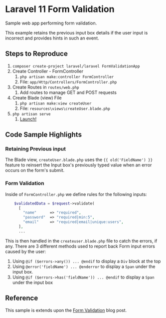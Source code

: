 # Laravel 11 Form Validation

Sample web app performing form validation.

This example retains the previous input box details if the user input is incorrect and provides hints in such an event.

## Steps to Reproduce

1. `composer create-project laravel/laravel FormValidationApp`
2. Create Controller - FormController
   1. `php artisan make:controller FormController`
   2. File: `app/Http/Controllers/FormController.php`
3. Create Routes in `routes/web.php`
   1. Add routes to manage GET and POST requests
4. Create Blade (view) File
   1. `php artisan make:view createUser`
   2. File: `resources\views\createUser.blade.php`
5. `php artisan serve`
   1. [Launch!](http://localhost:8000/users/create)

## Code Sample Highlights

### Retaining Previous input

The Blade view, `createUser.blade.php` uses the `{{ old('FieldName') }}` feature to reinsert the Input box's previously typed value when an error occurs on the form's submit.

### Form Validation

Inside of `FormController.php` we define rules for the following inputs:

```php
    $validatedData = $request->validate(
      [
        "name"      => "required",
        "password"  => "required|min:5",
        "email"     => "required|email|unique:users",
      ],
      ...
```

This is then handled in the `createuser.blade.php` file to catch the errors, if any. There are 3 different methods used to report back Form input errors caused by the user:

1. Using `@if ($errors->any()) ... @endif` to display a `Div` block at the top
2. Using `@error('fieldName') ... @enderror` to display a `Span` under the input box.
3. Using `@if ($errors->has('fieldName')) ... @endif` to display a `Span` under the input box

## Reference

This sample is extends upon the [Form Validation](https://www.itsolutionstuff.com/post/laravel-11-form-validation-example-tutorialexample.html) blog post.
